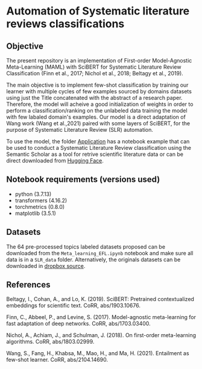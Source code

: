 # Automation of Systematic literature reviews classifications

## Objective

The present repository is an implementation of First-order Model-Agnostic Meta-Learning (MAML) with SciBERT for Systematic Literature Review Classification (Finn et al., 2017; Nichol et al., 2018; Beltagy et al., 2019).

The main objective is to implement few-shot classification by training our learner with multiple cycles of few examples sourced by domains datasets using just the Title concatenated with the abstract of a research paper. Therefore, the model will acheive a good initialization of weights in order to perform a classification/ranking on the unlabeled data training the model with few labaled domain's examples. Our model is a direct adaptation of Wang work (Wang et al.,2021) paired with some layers of SciBERT, for the purpose of Systematic Literature Review (SLR) automation. 

To use the model, the folder [Application](https://github.com/BecomeAllan/ML-SLRC/tree/main/Application) has a notebook example that can be used to conduct a Systematic Literature Review classification using the Semantic Scholar as a tool for retrive scientific literature data or can be direct downloaded from [Hugging Face](https://huggingface.co/becomeallan/ML-SLRC).

## Notebook requirements (versions used)

* python (3.7.13)
* transformers (4.16.2)
* torchmetrics (0.8.0)
* matplotlib (3.5.1)

## Datasets

The 64 pre-processed topics labeled datasets proposed can be downloaded from the `Meta_learning_EFL.ipynb` notebook and make sure all data is in a `SLR_data` folder. Alternatively, the originals datasets can be downloaded in [dropbox source](https://www.dropbox.com/sh/bs7eawof65l39ny/AAB_WucrCX04o-IAPjtYLMlva?dl=0). 

## References


Beltagy, I., Cohan, A., and Lo, K. (2019). SciBERT:
Pretrained contextualized embeddings for scientific
text. CoRR, abs/1903.10676.

Finn, C., Abbeel, P., and Levine, S. (2017). Model-agnostic
meta-learning for fast adaptation of deep networks.
CoRR, abs/1703.03400.

Nichol, A., Achiam, J., and Schulman, J. (2018).
On first-order meta-learning algorithms. CoRR,
abs/1803.02999.

Wang, S., Fang, H., Khabsa, M., Mao, H., and Ma, H.
(2021). Entailment as few-shot learner. CoRR,
abs/2104.14690.




